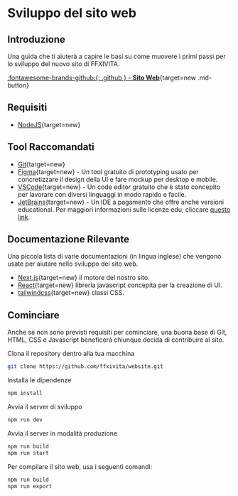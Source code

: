# Sviluppo del sito web

## Introduzione
Una guida che ti aiuterà a capire le basi su come muovere i primi passi per lo sviluppo del nuovo sito di FFXIVITA.

 [:fontawesome-brands-github:{: .github } -  **Sito Web**](https://github.com/ffxivita/website){target=new .md-button}

## Requisiti
- [NodeJS](https://nodejs.org/en/){target=new}

## Tool Raccomandati
- [Git](https://git-scm.com/){target=new}
- [Figma](https://www.figma.com/){target=new} - Un tool gratuito di prototyping usato per concretizzare il design della UI e fare mockup per desktop e mobile.
- [VSCode](https://code.visualstudio.com/){target=new} - Un code editor gratuito che è stato concepito per lavorare con diversi linguaggi in modo rapido e facile.
- [JetBrains](https://www.jetbrains.com/){target=new} - Un IDE a pagamento che offre anche versioni educational. Per maggiori informazioni sulle licenze edu, cliccare [questo link](https://www.jetbrains.com/edu-products/).

## Documentazione Rilevante
Una piccola lista di varie documentazioni (in lingua inglese) che vengono usate per aiutare nello sviluppo del sito web.

- [Next.js](https://nextjs.org){target=new} il motore del nostro sito.
-  [React](https://reactjs.org/){target=new} libreria javascript concepita per la creazione di UI.
- [tailwindcss](https://tailwindcss.com/){target=new} classi CSS.

## Cominciare
Anche se non sono previsti requisiti per cominciare, una buona base di Git, HTML, CSS e Javascript beneficerà chiunque decida di contribuire al sito.

Clona il repository dentro alla tua macchina
```sh
git clone https://github.com/ffxivita/website.git
```

Installa le dipendenze
```sh
npm install
```

Avvia il server di sviluppo
```sh
npm run dev
```

Avvia il server in modalità produzione
```sh
npm run build
npm run start
```

Per compilare il sito web, usa i seguenti comandi:
```sh
npm run build
npm run export
```